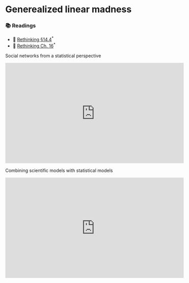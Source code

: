 

# Generealized linear madness

<div class="reading-box">
  <h3>📚 Readings</h3>
  <ul class="reading-list">
    <li><span>📖</span> <a href="" target="_blank">Rethinking §14.4</a><sup>*</sup></li>
    <li><span>📖</span> <a href="" target="_blank">Rethinking Ch. 16</a><sup>*</sup></li>
  </ul>
</div>

Social networks from a statistical perspective

<iframe width="560" height="315" src="https://www.youtube.com/embed/hnYhJzYAQ60?si=b-m0HJyH9D-EoRbu" title="YouTube video player" frameborder="0" allow="accelerometer; autoplay; clipboard-write; encrypted-media; gyroscope; picture-in-picture; web-share" referrerpolicy="strict-origin-when-cross-origin" allowfullscreen></iframe>

Combining scientific models with statistical models

<iframe width="560" height="315" src="https://www.youtube.com/embed/zffwg0xDOgE?si=ZcmLFG268UkRgIlO" title="YouTube video player" frameborder="0" allow="accelerometer; autoplay; clipboard-write; encrypted-media; gyroscope; picture-in-picture; web-share" referrerpolicy="strict-origin-when-cross-origin" allowfullscreen></iframe>

